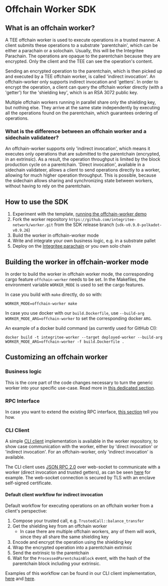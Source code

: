# Offchain Worker SDK

## What is an offchain worker?

A TEE offchain worker is used to execute operations in a trusted manner. A client submits these operations to a substrate 'parentchain', which can be either a parachain or a solochain. Usually, this will be the Integritee Parachain. The operations are opaque to the parentchain because they are encrypted. Only the client and the TEE can see the operation's content.

Sending an encrypted operation to the parentchain, which is then picked up and executed by a TEE offchain worker, is called 'indirect invocation'. An offchain-worker only supports indirect invocation and 'getters'. In order to encrypt the operation, a client can query the offchain worker directly (with a 'getter') for the 'shielding key', which is an RSA 3072 public key.

Multiple offchain workers running in parallel share only the shielding key, but nothing else. They arrive at the same state independently by executing all the operations found on the parentchain, which guarantees ordering of operations.

### What is the difference between an offchain worker and a sidechain validateer?

An offchain-worker supports only 'indirect invocation', which means it executes only operations that are submitted to the parentchain (encrypted, in an extrinsic). As a result, the operation throughput is limited by the block production cycle on a parentchain. 'Direct invocation', available in a sidechain validateer, allows a client to send operations directly to a worker, allowing for much higher operation throughput. This is possible, because the sidechain allows sharing and synchronizing state between workers, without having to rely on the parentchain.

## How to use the SDK

1. Experiment with the template, [running the offchain-worker demo](./demos/offchain-worker-demo.md)
2. Fork the worker repository `https://github.com/integritee-network/worker.git` from the SDK release branch (`sdk-v0.9.0-polkadot-v0.9.26`)
3. Build the worker in offchain-worker mode
4. Write and integrate your own business logic, e.g. in a substrate pallet
5. Deploy on the [Integritee parachain](integrate-with-integritee-parachain.md) or you own solo chain

## Building the worker in offchain-worker mode

In order to build the worker in offchain worker mode, the corresponding cargo feature `offchain-worker` needs to be set. In the Makefiles, the environment variable `WORKER_MODE` is used to set the cargo features. 

In case you build with `make` directly, do so with:

```
WORKER_MODE=offchain-worker make
```

In case you use docker with our `build.Dockerfile`, use `--build-arg WORKER_MODE_ARG=offchain-worker` to set the corresponding docker `ARG`.

An example of a docker build command (as currently used for GitHub CI):

```
docker build -t integritee-worker --target deployed-worker --build-arg WORKER_MODE_ARG=offchain-worker -f build.Dockerfile .
``` 

## Customizing an offchain worker

### Business logic

This is the core part of the code changes necessary to turn the generic worker into your specific use-case. Read more in [this dedicated section](../for-developers/custom-business-logic-stf/README.md).

### RPC Interface

In case you want to extend the existing RPC interface, [this section](rpc-interface.md) tell you how.

### CLI Client

A simple [CLI client](https://github.com/integritee-network/worker/tree/master/cli) implementation is available in the worker repository, to show case communication with the worker, either by 'direct invocation' or 'indirect invocation'. For an offchain-worker, only 'indirect invocation' is available.

The CLI client uses [JSON RPC 2.0](https://www.jsonrpc.org/specification) over web-socket to communicate with a worker (direct invocation and trusted getters), as can be seen [here](https://github.com/integritee-network/worker/blob/a9a5afdb2de093de0062d7cb7ad302b8501e24a0/cli/src/trusted_operation.rs#L226) for example. The web-socket connection is secured by TLS with an enclave self-signed certificate.

#### Default client workflow for indirect invocation

Default workflow for executing operations on an offchain worker from a client's perspective:

1. Compose your trusted call, e.g. `TrustedCall::balance_transfer`
2. Get the shielding key from an offchain worker
    * In case there are multiple offchain workers, any of them will work, since they all share the same shielding key
3. Encode and encrypt the operation using the shielding key
4. Wrap the encrypted operation into a parentchain extrinsic
5. Send the extrinsic to the parentchain
6. Wait for the `ProcessedParentchainBlock` event, with the hash of the parentchain block including your extrinsic.

Examples of this workflow can be found in our CLI client implementation, [here](https://github.com/integritee-network/worker/blob/72d9ba960803b367a9cb4f0bc62d0f4a4b13fe6d/cli/src/trusted_commands.rs#L167) and [here](https://github.com/integritee-network/worker/blob/72d9ba960803b367a9cb4f0bc62d0f4a4b13fe6d/cli/src/trusted_operation.rs#L98).